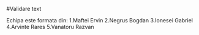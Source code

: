 #Validare text

Echipa este formata din:
1.Maftei Ervin
2.Negrus Bogdan
3.Ionesei Gabriel
4.Arvinte Rares
5.Vanatoru Razvan